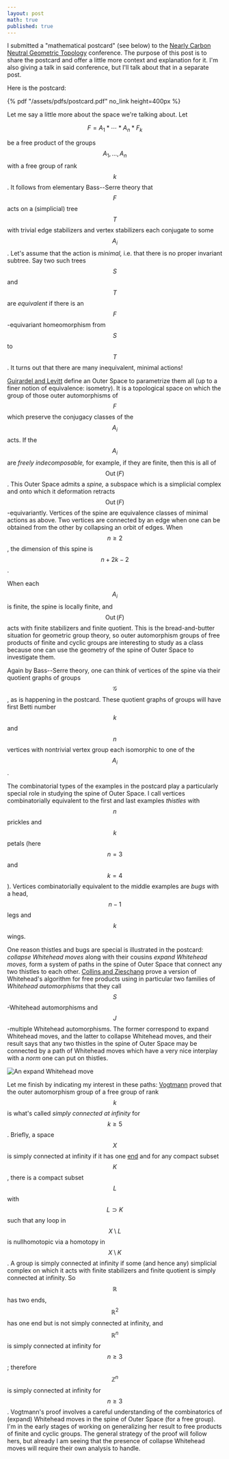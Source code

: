 ```yaml
---
layout: post
math: true
published: true
---
```

I submitted a "mathematical postcard" (see below)
to the [Nearly Carbon Neutral Geometric Topology][NCNGT] conference.
The purpose of this post is to share the postcard
and offer a little more context and explanation for it.
I'm also giving a talk in said conference,
but I'll talk about that in a separate post.

Here is the postcard:

{% pdf "/assets/pdfs/postcard.pdf" no_link height=400px %}

Let me say a little more about the space we're talking about.
Let

$$F = A_1*\dotsb*A_n*F_k$$

be a free product of the groups $$A_1,\dotsc,A_n$$ with a free group of rank $$k$$.
It follows from elementary Bass--Serre theory
that $$F$$ acts on a (simplicial) tree $$T$$ with trivial edge stabilizers
and vertex stabilizers each conjugate to some $$A_i$$.
Let's assume that the action is *minimal,* i.e. that there is no proper invariant subtree.
Say two such trees $$S$$ and $$T$$ are *equivalent* if there is an $$F$$-equivariant homeomorphism from $$S$$ to $$T$$.
It turns out that there are many inequivalent, minimal actions!

[Guirardel and Levitt][GuirardelLevitt] define an Outer Space to parametrize them all
(up to a finer notion of equivalence: isometry).
It is a topological space on which the group of those outer automorphisms of $$F$$
which preserve the conjugacy classes of the $$A_i$$ acts.
If the $$A_i$$ are *freely indecomposable,* for example, if they are finite,
then this is all of $$\operatorname{Out}(F)$$.
This Outer Space admits a *spine,*
a subspace which is a simplicial complex
and onto which it deformation retracts $$\operatorname{Out}(F)$$-equivariantly.
Vertices of the spine are equivalence classes of minimal actions as above.
Two vertices are connected by an edge when one can be obtained from the other by collapsing an orbit of edges.
When $$n \ge 2$$, the dimension of this spine is $$n + 2k - 2$$.

When each $$A_i$$ is finite, the spine is locally finite,
and $$\operatorname{Out}(F)$$ acts with finite stabilizers and finite quotient.
This is the bread-and-butter situation for geometric group theory,
so outer automorphism groups of free products of finite and cyclic groups are interesting to study as a class
because one can use the geometry of the spine of Outer Space to investigate them.

Again by Bass--Serre theory, one can think of vertices of the spine
via their quotient graphs of groups $$\mathcal{G}$$,
as is happening in the postcard.
These quotient graphs of groups will have first Betti number $$k$$
and $$n$$ vertices with nontrivial vertex group each isomorphic to one of the $$A_i$$.

The combinatorial types of the examples in the postcard play a particularly special role
in studying the spine of Outer Space.
I call vertices combinatorially equivalent to the first and last examples *thistles*
with $$n$$ prickles and $$k$$ petals (here $$n = 3$$ and $$k = 4$$).
Vertices combinatorially equivalent to the middle examples are *bugs*
with a head, $$n-1$$ legs and $$k$$ wings.

One reason thistles and bugs are special is illustrated in the postcard:
*collapse Whitehead moves* along with their cousins *expand Whitehead moves,*
form a system of paths in the spine of Outer Space that connect any two thistles to each other.
[Collins and Zieschang][CollinsZieschang] prove a version of Whitehead's algorithm for free products
using in particular two families of *Whitehead automorphisms* that they call $$S$$-Whitehead automorphisms
and $$J$$-multiple Whitehead automorphisms.
The former correspond to expand Whitehead moves, and the latter to collapse Whitehead moves,
and their result says that any two thistles in the spine of Outer Space may be connected by a path of Whitehead moves
which have a very nice interplay with a *norm* one can put on thistles.

![An expand Whitehead move](/assets/img/expandWhitehead.png)

Let me finish by indicating my interest in these paths:
[Vogtmann][Vogtmann] proved that the outer automorphism group of a free group of rank $$k$$
is what's called *simply connected at infinity* for $$k \ge 5$$.
Briefly, a space $$X$$ is simply connected at infinity if it has one [end][ends] 
and for any compact subset $$K$$,
there is a compact subset $$L$$ with $$L \supset K$$ such that
any loop in $$X\setminus L$$ is nullhomotopic via a homotopy in $$X\setminus K$$.
A group is simply connected at infinity if some (and hence any) simplicial complex
on which it acts with finite stabilizers and finite quotient is simply connected at infinity.
So $$\mathbb{R}$$ has two ends, $$\mathbb{R}^2$$ has one end but is not simply connected at infinity,
and $$\mathbb{R}^{n}$$ is simply connected at infinity for $$n \ge 3$$;
therefore $$\mathbb{Z}^n$$ is simply connected at infinity for $$n \ge 3$$.
Vogtmann's proof involves a careful understanding of the combinatorics of (expand) Whitehead moves
in the spine of Outer Space (for a free group).
I'm in the early stages of working on generalizing her result to free products of finite and cyclic groups.
The general strategy of the proof will follow hers,
but already I am seeing that the presence of collapse Whitehead moves will require their own analysis to handle.

[NCNGT]: https://www.ncngt.org
[GuirardelLevitt]: https://arxiv.org/abs/math/0501288
[CollinsZieschang]: https://link.springer.com/article/10.1007%2FBF01236258
[Vogtmann]: https://www.sciencedirect.com/science/article/pii/004093839400042J
[ends]: https://en.wikipedia.org/wiki/End_(topology)
